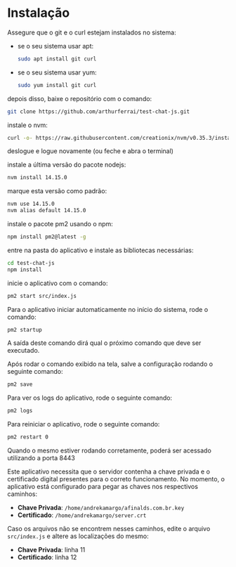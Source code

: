 # Instalação #

Assegure que o git e o curl estejam instalados no sistema:

* se o seu sistema usar apt:
  ```bash
  sudo apt install git curl
  ```

* se o seu sistema usar yum:
  ```bash
  sudo yum install git curl
  ```

depois disso, baixe o repositório com o comando:
```bash
git clone https://github.com/arthurferrai/test-chat-js.git
```

instale o nvm:
```bash
curl -o- https://raw.githubusercontent.com/creationix/nvm/v0.35.3/install.sh | bash
```

deslogue e logue novamente (ou feche e abra o terminal)

instale a última versão do pacote nodejs:
```bash
nvm install 14.15.0
```

marque esta versão como padrão:
```bash
nvm use 14.15.0
nvm alias default 14.15.0
```

instale o pacote pm2 usando o npm:
```bash
npm install pm2@latest -g
```

entre na pasta do aplicativo e instale as bibliotecas necessárias:
```bash
cd test-chat-js
npm install
```

inicie o aplicativo com o comando:
```bash
pm2 start src/index.js
```

Para o aplicativo iniciar automaticamente no início do sistema, rode o comando:
```bash
pm2 startup
```
A saída deste comando dirá qual o próximo comando que deve ser executado.

Após rodar o comando exibido na tela, salve a configuração rodando o seguinte comando:
```bash
pm2 save
```

Para ver os logs do aplicativo, rode o seguinte comando:
```bash
pm2 logs
```

Para reiniciar o aplicativo, rode o seguinte comando:
```bash
pm2 restart 0
```

Quando o mesmo estiver rodando corretamente, poderá ser acessado utilizando a porta 8443

Este aplicativo necessita que o servidor contenha a chave privada e o certificado digital presentes para o correto funcionamento.
No momento, o aplicativo está configurado para pegar as chaves nos respectivos caminhos:
* **Chave Privada**: `/home/andrekamargo/afinalds.com.br.key`
* **Certificado**: `/home/andrekamargo/server.crt`

Caso os arquivos não se encontrem nesses caminhos, edite o arquivo `src/index.js` e altere as localizações do mesmo:
* **Chave Privada**: linha 11
* **Certificado**: linha 12
